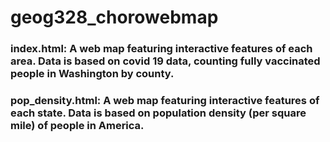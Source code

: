 # geog328_chorowebmap

### index.html: A web map featuring interactive features of each area. Data is based on covid 19 data, counting fully vaccinated people in Washington by county.
### pop_density.html: A web map featuring interactive features of each state. Data is based on population density (per square mile) of people in America. 
